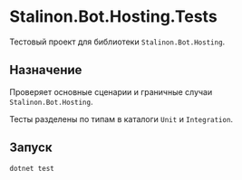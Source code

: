 # Stalinon.Bot.Hosting.Tests

Тестовый проект для библиотеки `Stalinon.Bot.Hosting`.

## Назначение
Проверяет основные сценарии и граничные случаи `Stalinon.Bot.Hosting`.

Тесты разделены по типам в каталоги `Unit` и `Integration`.

## Запуск
```bash
dotnet test
```

